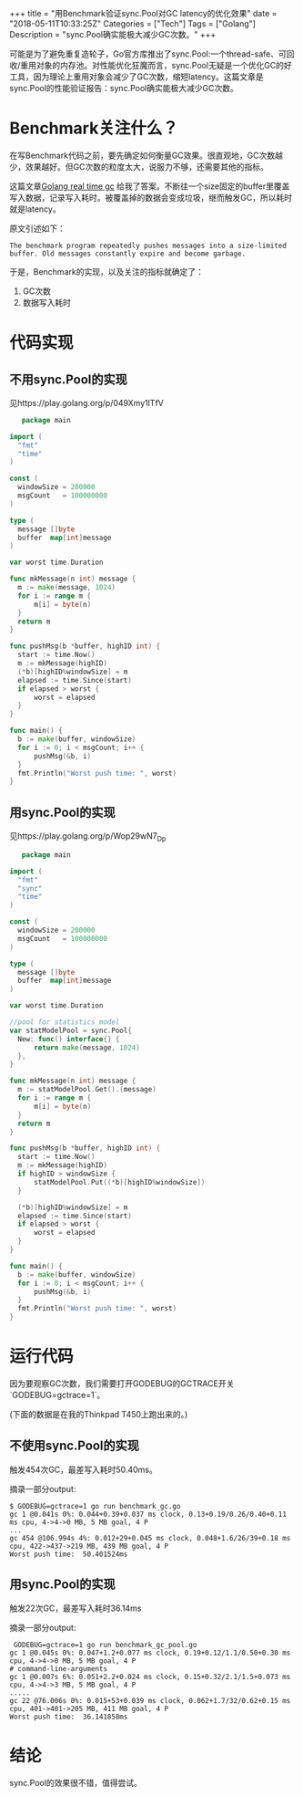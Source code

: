 +++
title = "用Benchmark验证sync.Pool对GC latency的优化效果"
date = "2018-05-11T10:33:25Z"
Categories = ["Tech"]
Tags = ["Golang"]
Description = "sync.Pool确实能极大减少GC次数。"
+++


可能是为了避免重复造轮子，Go官方库推出了sync.Pool:一个thread-safe、可回收/重用对象的内存池。对性能优化狂魔而言，sync.Pool无疑是一个优化GC的好工具，因为理论上重用对象会减少了GC次数，缩短latency。这篇文章是sync.Pool的性能验证报告：sync.Pool确实能极大减少GC次数。

# Benchmark关注什么？

在写Benchmark代码之前，要先确定如何衡量GC效果。很直观地，GC次数越少，效果越好。但GC次数的粒度太大，说服力不够，还需要其他的指标。

这篇文章[Golang real time
gc](https://making.pusher.com/golangs-real-time-gc-in-theory-and-practice/)
给我了答案。不断往一个size固定的buffer里覆盖写入数据，记录写入耗时。被覆盖掉的数据会变成垃圾，继而触发GC，所以耗时就是latency。

原文引述如下：

    The benchmark program repeatedly pushes messages into a size-limited buffer. Old messages constantly expire and become garbage.

于是，Benchmark的实现，以及关注的指标就确定了：

1.  GC次数
2.  数据写入耗时

# 代码实现

## 不用sync.Pool的实现

见https://play.golang.org/p/049Xmy1lTfV

``` go
   package main

import (
  "fmt"
  "time"
)

const (
  windowSize = 200000
  msgCount   = 100000000
)

type (
  message []byte
  buffer  map[int]message
)

var worst time.Duration

func mkMessage(n int) message {
  m := make(message, 1024)
  for i := range m {
      m[i] = byte(n)
  }
  return m
}

func pushMsg(b *buffer, highID int) {
  start := time.Now()
  m := mkMessage(highID)
  (*b)[highID%windowSize] = m
  elapsed := time.Since(start)
  if elapsed > worst {
      worst = elapsed
  }
}

func main() {
  b := make(buffer, windowSize)
  for i := 0; i < msgCount; i++ {
      pushMsg(&b, i)
  }
  fmt.Println("Worst push time: ", worst)
}
```

## 用sync.Pool的实现

见https://play.golang.org/p/Wop29wN7<sub>Dp</sub>

``` go
   package main

import (
  "fmt"
  "sync"
  "time"
)

const (
  windowSize = 200000
  msgCount   = 100000000
)

type (
  message []byte
  buffer  map[int]message
)

var worst time.Duration

//pool for statistics model
var statModelPool = sync.Pool{
  New: func() interface{} {
      return make(message, 1024)
  },
}

func mkMessage(n int) message {
  m := statModelPool.Get().(message)
  for i := range m {
      m[i] = byte(n)
  }
  return m
}

func pushMsg(b *buffer, highID int) {
  start := time.Now()
  m := mkMessage(highID)
  if highID > windowSize {
      statModelPool.Put((*b)[highID%windowSize])
  }

  (*b)[highID%windowSize] = m
  elapsed := time.Since(start)
  if elapsed > worst {
      worst = elapsed
  }
}

func main() {
  b := make(buffer, windowSize)
  for i := 0; i < msgCount; i++ {
      pushMsg(&b, i)
  }
  fmt.Println("Worst push time: ", worst)
}
```

# 运行代码

因为要观察GC次数，我们需要打开GODEBUG的GCTRACE开关\`GODEBUG=gctrace=1\`。

(下面的数据是在我的Thinkpad T450上跑出来的。)

## 不使用sync.Pool的实现

触发454次GC，最差写入耗时50.40ms。

摘录一部分output:

``` shell
$ GODEBUG=gctrace=1 go run benchmark_gc.go
gc 1 @0.041s 0%: 0.044+0.39+0.037 ms clock, 0.13+0.19/0.26/0.40+0.11 ms cpu, 4->4->0 MB, 5 MB goal, 4 P
...
gc 454 @106.994s 4%: 0.012+29+0.045 ms clock, 0.048+1.6/26/39+0.18 ms cpu, 422->437->219 MB, 439 MB goal, 4 P
Worst push time:  50.401524ms
```

## 用sync.Pool的实现

触发22次GC，最差写入耗时36.14ms

摘录一部分output:

``` shell
 GODEBUG=gctrace=1 go run benchmark_gc_pool.go 
gc 1 @0.045s 0%: 0.047+1.2+0.077 ms clock, 0.19+0.12/1.1/0.50+0.30 ms cpu, 4->4->0 MB, 5 MB goal, 4 P
# command-line-arguments
gc 1 @0.007s 6%: 0.051+2.2+0.024 ms clock, 0.15+0.32/2.1/1.5+0.073 ms cpu, 4->4->3 MB, 5 MB goal, 4 P
.....
gc 22 @76.006s 0%: 0.015+53+0.039 ms clock, 0.062+1.7/32/0.62+0.15 ms cpu, 401->401->205 MB, 411 MB goal, 4 P
Worst push time:  36.141858ms
```

# 结论

sync.Pool的效果很不错，值得尝试。
